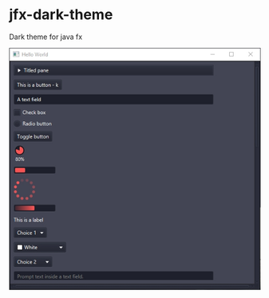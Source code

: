 # jfx-dark-theme
Dark theme for java fx

![screenshot](https://github.com/backup0/jfx-dark-theme/blob/main/screenshot_jfx_dark_theme.jpg)
